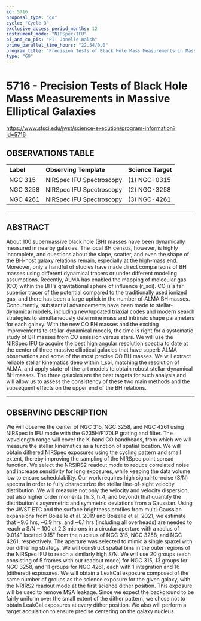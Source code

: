 ```yaml
---
id: 5716
proposal_type: "go"
cycle: "Cycle 3"
exclusive_access_period_months: 12
instrument_mode: "NIRSpec/IFU"
pi_and_co_pis: "PI: Jonelle Walsh"
prime_parallel_time_hours: "22.54/0.0"
program_title: "Precision Tests of Black Hole Mass Measurements in Massive Elliptical Galaxies"
type: "GO"
---
```

# 5716 - Precision Tests of Black Hole Mass Measurements in Massive Elliptical Galaxies
https://www.stsci.edu/jwst/science-execution/program-information?id=5716
## OBSERVATIONS TABLE
| Label    | Observing Template          | Science Target |
| :------- | :-------------------------- | :------------- |
| NGC 315  | NIRSpec IFU Spectroscopy    | (1) NGC-0315   |
| NGC 3258 | NIRSpec IFU Spectroscopy    | (2) NGC-3258   |
| NGC 4261 | NIRSpec IFU Spectroscopy    | (3) NGC-4261   |

---

## ABSTRACT

About 100 supermassive black hole (BH) masses have been dynamically measured in nearby galaxies. The local BH census, however, is highly incomplete, and questions about the slope, scatter, and even the shape of the BH-host galaxy relations remain, especially at the high-mass end. Moreover, only a handful of studies have made direct comparisons of BH masses using different dynamical tracers or under different modeling assumptions. Recently, ALMA has enabled the mapping of molecular gas (CO) within the BH's gravitational sphere of influence (r_soi). CO is a far superior tracer of the potential compared to the traditionally used ionized gas, and there has been a large uptick in the number of ALMA BH masses. Concurrently, substantial advancements have been made to stellar-dynamical models, including new/updated triaxial codes and modern search strategies to simultaneously determine mass and intrinsic shape parameters for each galaxy. With the new CO BH masses and the exciting improvements to stellar-dynamical models, the time is right for a systematic study of BH masses from CO emission versus stars. We will use the NIRSpec IFU to acquire the best high angular resolution spectra to date at the center of three massive elliptical galaxies that have superb ALMA observations and some of the most precise CO BH masses. We will extract reliable stellar kinematics deep within r_soi, matching the resolution of ALMA, and apply state-of-the-art models to obtain robust stellar-dynamical BH masses. The three galaxies are the best targets for such analysis and will allow us to assess the consistency of these two main methods and the subsequent effects on the upper end of the BH relations.

---

## OBSERVING DESCRIPTION

We will observe the center of NGC 315, NGC 3258, and NGC 4261 using NIRSpec in IFU mode with the G235H/F170LP grating and filter. The wavelength range will cover the K-band CO bandheads, from which we will measure the stellar kinematics as a function of spatial location. We will obtain dithered NIRSpec exposures using the cycling pattern and small extent, thereby improving the sampling of the NIRSpec point spread function. We select the NRSIRS2 readout mode to reduce correlated noise and increase sensitivity for long exposures, while keeping the data volume low to ensure schedulability.
Our work requires high signal-to-noise (S/N) spectra in order to fully characterize the stellar line-of-sight velocity distribution. We will measure not only the velocity and velocity dispersion, but also higher order moments (h_3, h_4, and beyond) that quantify the distribution's asymmetric and symmetric deviations from a Gaussian. Using the JWST ETC and the surface brightness profiles from multi-Gaussian expansions from Boizelle et al. 2019 and Boizelle et al. 2021, we estimate that ~9.6 hrs, ~6.9 hrs, and ~6.1 hrs (including all overheads) are needed to reach a S/N ~ 100 at 2.3 microns in a circular aperture with a radius of 0.014" located 0.15" from the nucleus of NGC 315, NGC 3258, and NGC 4261, respectively. The aperture was selected to mimic a single spaxel with our dithering strategy. We will construct spatial bins in the outer regions of the NIRSpec IFU to reach a similarly high S/N. We will use 20 groups (each consisting of 5 frames with our readout mode) for NGC 315, 13 groups for NGC 3258, and 11 groups for NGC 4261, each with 1 integration and 16 (dithered) exposures.
We will obtain a LeakCal exposure composed of the same number of groups as the science exposure for the given galaxy, with the NRIRS2 readout mode at the first science dither position. This exposure will be used to remove MSA leakage. Since we expect the background to be fairly uniform over the small extent of the dither pattern, we chose not to obtain LeakCal exposures at every dither position. We also will perform a target acquisition to ensure precise centering on the galaxy nucleus.
